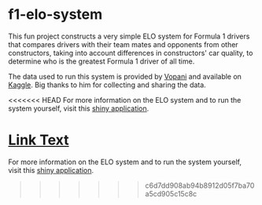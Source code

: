 # f1-elo-system

This fun project constructs a very simple ELO system for Formula 1 drivers that
compares drivers with their team mates and opponents from other constructors, taking
into account differences in constructors' car quality, to determine who
is the greatest Formula 1 driver of all time. 

The data used to run this system is provided by [Vopani](https://www.kaggle.com/rohanrao) and available on [Kaggle](https://www.kaggle.com/datasets/rohanrao/formula-1-world-championship-1950-2020). Big thanks to him for collecting and sharing the data.

<<<<<<< HEAD
For more information on the ELO system and to run the system yourself, visit this [shiny application](https://joschka-flintz.shinyapps.io/f1-elo-system/).


<a href="https://joschka-flintz.shinyapps.io/f1-elo-system/" target="_blank">Link Text</a> 
=======
For more information on the ELO system and to run the system yourself, visit this [shiny application](https://joschka-flintz.shinyapps.io/f1-elo-system/).
>>>>>>> c6d7dd908ab94b8912d05f7ba70a5cd905c15c8c
